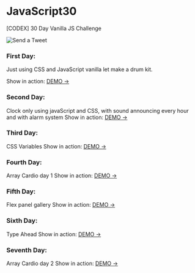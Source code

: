 # JavaScript30
[CODEX] 30 Day Vanilla JS Challenge 

![Send a Tweet](https://github.com/VasquezLab/JavaScript30/workflows/Send%20a%20Tweet/badge.svg?event=push)

### First Day:
Just using CSS and JavaScript vanilla let make a drum kit.

Show in action: [DEMO ->](https://vasquezlab.github.io/JavaScript30/01-JavaScript_Drum_Kit/) 

### Second Day:
Clock only using javaScript and CSS, with sound announcing every hour and with alarm system
Show in action: [DEMO ->](https://vasquezlab.github.io/JavaScript30/02-js-and-css-clock/) 

### Third  Day:
CSS Variables
Show in action: [DEMO ->](https://vasquezlab.github.io/JavaScript30/03-css-variables/) 

### Fourth  Day:
Array Cardio day 1
Show in action: [DEMO ->](https://vasquezlab.github.io/JavaScript30/04-array-cardio-day-1/) 

### Fifth  Day:
Flex panel gallery
Show in action: [DEMO ->](https://vasquezlab.github.io/JavaScript30/05-flex-panel-gallery/)
 
### Sixth  Day:
Type Ahead
Show in action: [DEMO ->](https://vasquezlab.github.io/JavaScript30/05-type-ahead/) 

### Seventh  Day:
Array Cardio day 2
Show in action: [DEMO ->](https://vasquezlab.github.io/JavaScript30/07-array-cardio-day-2/) 